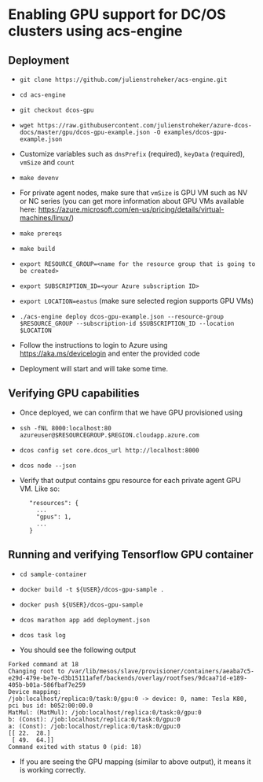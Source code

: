 # Enabling GPU support for DC/OS clusters using acs-engine

## Deployment

* `git clone https://github.com/julienstroheker/acs-engine.git`

* `cd acs-engine`

* `git checkout dcos-gpu`

* `wget https://raw.githubusercontent.com/julienstroheker/azure-dcos-docs/master/gpu/dcos-gpu-example.json -O examples/dcos-gpu-example.json` 

* Customize variables such as `dnsPrefix` (required), `keyData` (required), `vmSize` and `count` 

* `make devenv`

* For private agent nodes, make sure that `vmSize` is GPU VM such as NV or NC series (you can get more information about GPU VMs available here: https://azure.microsoft.com/en-us/pricing/details/virtual-machines/linux/)

* `make prereqs`

* `make build`

* `export RESOURCE_GROUP=<name for the resource group that is going to be created>`

* `export SUBSCRIPTION_ID=<your Azure subscription ID>`

* `export LOCATION=eastus` (make sure selected region supports GPU VMs)

* `./acs-engine deploy dcos-gpu-example.json --resource-group $RESOURCE_GROUP --subscription-id $SUBSCRIPTION_ID --location $LOCATION`

* Follow the instructions to login to Azure using https://aka.ms/devicelogin and enter the provided code

* Deployment will start and will take some time.

## Verifying GPU capabilities

* Once deployed, we can confirm that we have GPU provisioned using

* `ssh -fNL 8000:localhost:80 azureuser@$RESOURCEGROUP.$REGION.cloudapp.azure.com`

* `dcos config set core.dcos_url http://localhost:8000`

* `dcos node --json`

* Verify that output contains gpu resource for each private agent GPU VM. Like so:

```
      "resources": {
        ...
        "gpus": 1,
        ...
      }
```

## Running and verifying Tensorflow GPU container

* `cd sample-container`

* `docker build -t ${USER}/dcos-gpu-sample .`

* `docker push ${USER}/dcos-gpu-sample`

* `dcos marathon app add deployment.json`

* `dcos task log`

* You should see the following output

```
Forked command at 18
Changing root to /var/lib/mesos/slave/provisioner/containers/aeaba7c5-e29d-479e-be7e-d3b15111afef/backends/overlay/rootfses/9dcaa71d-e189-405b-b01a-586fbaf7e259
Device mapping:
/job:localhost/replica:0/task:0/gpu:0 -> device: 0, name: Tesla K80, pci bus id: b052:00:00.0
MatMul: (MatMul): /job:localhost/replica:0/task:0/gpu:0
b: (Const): /job:localhost/replica:0/task:0/gpu:0
a: (Const): /job:localhost/replica:0/task:0/gpu:0
[[ 22.  28.]
 [ 49.  64.]]
Command exited with status 0 (pid: 18)
```

* If you are seeing the GPU mapping (similar to above output), it means it is working correctly.
